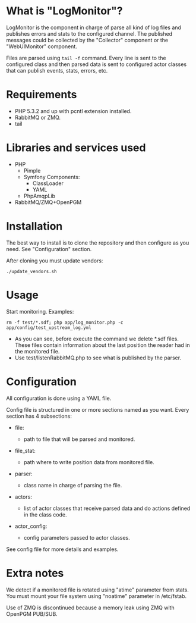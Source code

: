 What is "LogMonitor"?
=====================

LogMonitor is the component in charge of parse all kind of log files and publishes errors and stats to the configured channel. The published messages could be collected by the "Collector" component or the "WebUIMonitor" component.

Files are parsed using `tail -f` command. Every line is sent to the configured class and then parsed data is sent to configured actor classes that can publish events, stats, errors, etc.


Requirements
============

- PHP 5.3.2 and up with pcntl extension installed.
- RabbitMQ or ZMQ.
- tail


Libraries and services used
===========================

- PHP
	- Pimple
	- Symfony Components:
		- ClassLoader
		- YAML
	- PhpAmqpLib 
- RabbitMQ/ZMQ+OpenPGM


Installation
============

The best way to install is to clone the repository and then configure as you need. See "Configuration" section.

After cloning you must update vendors:

	./update_vendors.sh
 

Usage
=====

Start monitoring. Examples:

	rm -f test/*.sdf; php app/log_monitor.php -c app/config/test_upstream_log.yml

* As you can see, before execute the command we delete *.sdf files. These files contain information about the last position the reader had in the monitored file.
* Use test/listenRabbitMQ.php to see what is published by the parser.


Configuration
=============

All configuration is done using a YAML file.

Config file is structured in one or more sections named as you want. Every section has 4 subsections:

- file:
	- path to file that will be parsed and monitored.

- file_stat:
	- path where to write position data from monitored file.

- parser:
	- class name in charge of parsing the file.

- actors:
	- list of actor classes that receive parsed data and do actions defined in the class code.

- actor_config:
	- config parameters passed to actor classes.

See config file for more details and examples.


Extra notes
===========

We detect if a monitored file is rotated using "atime" parameter from stats. You must mount your file system using "noatime" parameter in /etc/fstab.

Use of ZMQ is discontinued because a memory leak using ZMQ with OpenPGM PUB/SUB.
